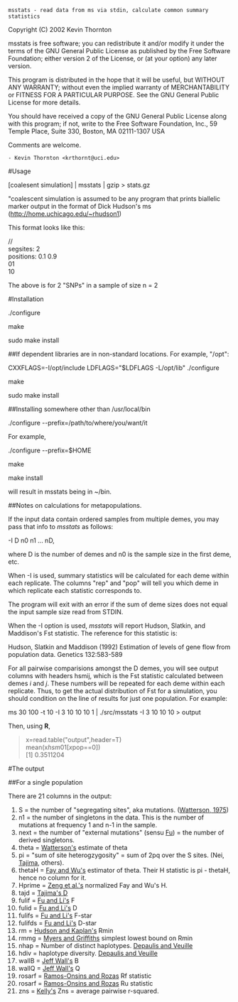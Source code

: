 	msstats - read data from ms via stdin, calculate common summary statistics



  Copyright (C) 2002 Kevin Thornton

  msstats is free software; you can redistribute it and/or modify
  it under the terms of the GNU General Public License as published by
  the Free Software Foundation; either version 2 of the License, or
  (at your option) any later version.

  This program is distributed in the hope that it will be useful,
  but WITHOUT ANY WARRANTY; without even the implied warranty of
  MERCHANTABILITY or FITNESS FOR A PARTICULAR PURPOSE.  See the
  GNU General Public License for more details.

  You should have received a copy of the GNU General Public License
  along with this program; if not, write to the Free Software
  Foundation, Inc., 59 Temple Place, Suite 330, Boston, MA  02111-1307  USA

Comments are welcome.

	- Kevin Thornton <krthornt@uci.edu>

#Usage

[coalesent simulation] | msstats | gzip > stats.gz

"coalescent simulation is assumed to be any program that prints biallelic marker output in the format of Dick Hudson's ms (http://home.uchicago.edu/~rhudson1)

This format looks like this:

//<br>
segsites: 2<br>
positions: 0.1 0.9<br>
01<br>
10<br>

The above is for 2 "SNPs" in a sample of size n = 2

#Installation

./configure

make

sudo make install

##If dependent libraries are in non-standard locations.  For example, "/opt":

CXXFLAGS=-I/opt/include LDFLAGS="$LDFLAGS -L/opt/lib" ./configure

make 

sudo make install

##Installing somewhere other than /usr/local/bin

./configure --prefix=/path/to/where/you/want/it

For example,

./configure --prefix=$HOME

make 

make install

will result in msstats being in ~/bin.

##Notes on calculations for metapopulations.

If the input data contain ordered samples from multiple demes, you may pass that info to _msstats_ as follows:

-I D n0 n1 ... nD,

where D is the number of demes and n0 is the sample size in the first deme, etc.

When -I is used, summary statistics will be calculated for each deme within each replicate.  The columns "rep" and "pop" will tell you which deme in which replicate each statistic corresponds to.

The program will exit with an error if the sum of deme sizes does not equal the input sample size read from STDIN.

When the -I option is used, _msstats_ will report Hudson, Slatkin, and Maddison's Fst statistic.  The reference for this statistic is:

Hudson, Slatkin and Maddison (1992) Estimation of levels of gene flow from population data. Genetics 132:583-589

For all pairwise comparisions amongst the D demes, you will see output columns with headers hsmij, which is the Fst statistic calculated between demes _i_ and _j_.  These numbers will be repeated for each deme within each replicate.  Thus, to get the actual distribution of Fst for a simulation, you should condition on the line of results for just one population.  For example:

ms 30 100 -t 10 -I 3 10 10 10 1 | ./src/msstats -I 3 10 10 10 > output<br>

Then, using __R__,

> x=read.table("output",header=T)<br>
> mean(x$hsm01[x$pop==0])<br>
[1] 0.3511204<br>

#The output

##For a single population

There are 21 columns in the output:

1. S = the number of "segregating sites", aka mutations. ([Watterson, 1975](http://www.ncbi.nlm.nih.gov/pubmed/1145509))
2. n1 = the number of singletons in the data.  This is the number of mutations at frequency 1 and n-1 in the sample.
3. next = the number of "external mutations" (sensu [Fu](http://www.ncbi.nlm.nih.gov/pubmed/7482370)) = the number of derived singletons.
4. theta = [Watterson's](http://www.ncbi.nlm.nih.gov/pubmed/1145509) estimate of theta
5. pi = "sum of site heterogzygosity" = sum of 2pq over the S sites. (Nei, [Tajima](http://www.genetics.org/content/105/2/437.abstract), others).
6. thetaH = [Fay and Wu's](http://www.genetics.org/content/155/3/1405.abstract) estimator of theta.  Their H statistic is pi - thetaH, hence no column for it.
7. Hprime = [Zeng et al.'s](http://www.genetics.org/content/174/3/1431.abstract) normalized Fay and Wu's H.  
8. tajd = [Tajima's D](http://www.genetics.org/content/123/3/585.abstract)
9. fulif = [Fu and Li's](http://www.genetics.org/content/133/3/693.abstract) F
10. fulid = [Fu and Li's](http://www.genetics.org/content/133/3/693.abstract) D
11. fulifs = [Fu and Li's](http://www.genetics.org/content/133/3/693.abstract) F-star
12. fulifds = [Fu and Li's](http://www.genetics.org/content/133/3/693.abstract) D-star
13. rm = [Hudson and Kaplan's](http://www.genetics.org/content/111/1/147.abstract) Rmin 
14. rmmg = [Myers and Griffiths](http://www.ncbi.nlm.nih.gov/pubmed/12586723) simplest lowest bound on Rmin
15. nhap = Number of distinct haplotypes. [Depaulis and Veuille](http://mbe.oxfordjournals.org/content/15/12/1788)
16. hdiv = haplotype diversity. [Depaulis and Veuille](http://mbe.oxfordjournals.org/content/15/12/1788)
17. wallB = [Jeff Wall's](http://journals.cambridge.org/action/displayAbstract) B
18. wallQ = [Jeff Wall's](http://journals.cambridge.org/action/displayAbstract) Q
19. rosarf = [Ramos-Onsins and Rozas](http://mbe.oxfordjournals.org/content/19/12/2092) Rf statistic
20. rosarf = [Ramos-Onsins and Rozas](http://mbe.oxfordjournals.org/content/19/12/2092) Ru statistic
21. zns = [Kelly's](http://www.genetics.org/content/146/3/1197) Zns = average pairwise r-squared.